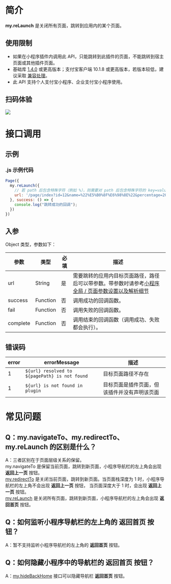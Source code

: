 # 简介
**my.reLaunch** 是关闭所有页面，跳转到应用内的某个页面。


## 使用限制

- 如果在小程序插件内调用此 API，只能跳转到此插件的页面，不能跳转到宿主页面或其他插件页面。
- 基础库 [1.4.0](https://opendocs.alipay.com/mini/framework/lib) 或更高版本；支付宝客户端 10.1.8 或更高版本，若版本较低，建议采取 [兼容处理](https://opendocs.alipay.com/mini/framework/compatibility)。
- 此 API 支持个人支付宝小程序、企业支付宝小程序使用。

## 扫码体验

![](https://gw.alipayobjects.com/zos/skylark-tools/public/files/faba3a84de9cc461625c779a4fed1fd0.jpeg#align=left&display=inline&height=157&margin=%5Bobject%20Object%5D&originHeight=157&originWidth=127&status=done&style=none&width=127)

# 接口调用

## 示例

### .js 示例代码
```javascript
Page({
  my.reLaunch({
    // 若 path 后包含特殊字符（例如 %），则需要对 path 后包含特殊字符的 key=value 参数进行 encode，否则将无法正常跳转。
    url: '/page/index?id=12&name=%22%E5%B0%8F%E6%98%8E%22&percentage=20%25'
  }, success: () => {
    console.log("跳转成功的回调");
  })
})
```

## 入参
Object 类型，参数如下：

| **参数** | **类型** | **必填** | **描述** |
| --- | --- | --- | --- |
| url | String | 是 | 需要跳转的应用内目标页面路径，路径后可以带参数。带参数时请参考[小程序全局 / 页面参数设置以及解析细节](https://opendocs.alipay.com/mini/03durs) |
| success | Function | 否 | 调用成功的回调函数。 |
| fail | Function | 否 | 调用失败的回调函数。 |
| complete | Function | 否 | 调用结束的回调函数（调用成功、失败都会执行）。 |

## 错误码
| **error** | **errorMessage** | **描述** |
| --- | --- | --- |
| 1 | `${url} resolved to ${pagePath} is not found` | 目标页面路径不存在 |
| 1 | `${url} is not found in plugin` | 目标页面是插件页面，但该插件并没有声明该页面 |

# 常见问题
## Q：my.navigateTo、my.redirectTo、my.reLaunch 的区别是什么？
A：三者区别在于页面层级关系的保留。   
my.navigateTo 是保留当前页面，跳转到新页面，小程序导航栏的左上角会出现 **返回上一页** 按钮。   
[my.redirectTo](https://opendocs.alipay.com/mini/api/fh18ky) 是关闭当前页面，跳转到新页面。当页面栈深度为 1 时，小程序导航栏的左上角不会出现 **返回上一页** 按钮， 当页面深度大于 1 时，会出现 **返回上一页** 按钮。   
[my.reLaunch](https://opendocs.alipay.com/mini/api/hmn54z) 是关闭所有页面，跳转到新页面，小程序导航栏的左上角会出现 **返回首页** 按钮。

## Q：如何监听小程序导航栏的左上角的 返回首页 按钮？
A：暂不支持监听小程序导航栏的左上角的 **返回首页** 按钮。

## Q：如何隐藏小程序中的导航栏的 返回首页 按钮？
A：[my.hideBackHome](https://opendocs.alipay.com/mini/api/ui-navigate) 接口可以隐藏导航栏 **返回首页** 按钮。
